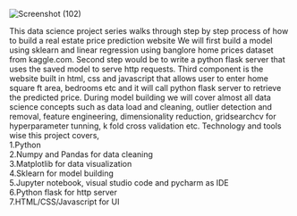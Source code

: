 ![Screenshot (102)](https://github.com/user-attachments/assets/5c342509-375a-4dc2-a5ad-3b1a9179f33b)

This data science project series walks through step by step process of how to build a real estate price prediction website
We will first build a model using sklearn and linear regression using banglore home prices dataset from kaggle.com. Second step would be to write a python flask server that uses the saved model to serve http requests. Third component is the website built in html, css and javascript that allows user to enter home square ft area, bedrooms etc and it will call python flask server to retrieve the predicted price.
During model building we will cover almost all data science concepts such as data load and cleaning, outlier detection and removal, feature engineering, dimensionality reduction, gridsearchcv for hyperparameter tunning, k fold cross validation etc.
Technology and tools wise this project covers,</br>
1.Python</br>
2.Numpy and Pandas for data cleaning</br>
3.Matplotlib for data visualization</br>
4.Sklearn for model building</br>
5.Jupyter notebook, visual studio code and pycharm as IDE</br>
6.Python flask for http server</br>
7.HTML/CSS/Javascript for UI</br>
